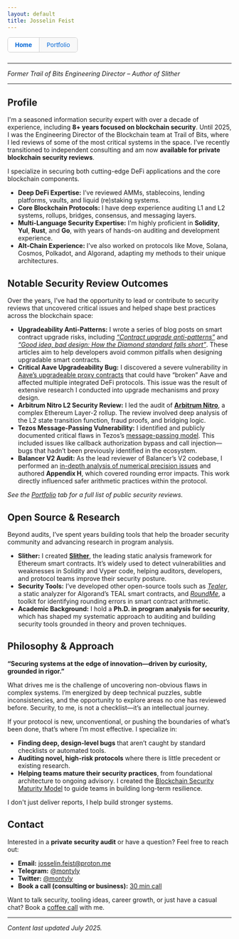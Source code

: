 ```yaml
---
layout: default
title: Josselin Feist
---
```


<style>
.nav-tabs {
  display: flex;
  margin-bottom: 1.5rem;
  border: 1px solid #ccc;
  border-radius: 6px;
  font-family: inherit;
  font-size: 0.95em;
  overflow: hidden;
  width: fit-content;
}

.nav-tabs a {
  padding: 8px 16px;
  text-decoration: none;
  color: #0366d6;
  background: #f8f8f8;
  border-right: 1px solid #ccc;
  flex: 1;
  text-align: center;
}

.nav-tabs a:last-child {
  border-right: none;
}

.nav-tabs a.active {
  background: white;
  font-weight: bold;
}
</style>

<div class="nav-tabs">
  <a href="/" class="active">Home</a>
  <a href="/portfolio/">Portfolio</a>
</div>


---

*Former Trail of Bits Engineering Director – Author of Slither*

---

## Profile

I'm a seasoned information security expert with over a decade of experience, including **8+ years focused on blockchain security**. Until 2025, I was the Engineering Director of the Blockchain team at Trail of Bits, where I led reviews of some of the most critical systems in the space. I’ve recently transitioned to independent consulting and am now **available for private blockchain security reviews**.

I specialize in securing both cutting-edge DeFi applications and the core blockchain components.

- **Deep DeFi Expertise:** I’ve reviewed AMMs, stablecoins, lending platforms, vaults, and liquid (re)staking systems.  
- **Core Blockchain Protocols:** I have deep experience auditing L1 and L2 systems, rollups, bridges, consensus, and messaging layers.  
- **Multi-Language Security Expertise:** I'm highly proficient in **Solidity**, **Yul**, **Rust**, and **Go**, with years of hands-on auditing and development experience.  
- **Alt-Chain Experience:** I’ve also worked on protocols like Move, Solana, Cosmos, Polkadot, and Algorand, adapting my methods to their unique architectures.

## Notable Security Review Outcomes

Over the years, I’ve had the opportunity to lead or contribute to security reviews that uncovered critical issues and helped shape best practices across the blockchain space:

- **Upgradeability Anti-Patterns:** I wrote a series of blog posts on smart contract upgrade risks, including [*“Contract upgrade anti-patterns”*](https://blog.trailofbits.com/2018/09/05/contract-upgrade-anti-patterns/) and [*“Good idea, bad design: How the Diamond standard falls short”*](https://blog.trailofbits.com/2020/10/30/good-idea-bad-design-how-the-diamond-standard-falls-short/). These articles aim to help developers avoid common pitfalls when designing upgradable smart contracts.  
- **Critical Aave Upgradeability Bug:** I discovered a severe vulnerability in [Aave’s upgradeable proxy contracts](https://blog.trailofbits.com/2020/12/16/breaking-aave-upgradeability/) that could have “broken” Aave and affected multiple integrated DeFi protocols. This issue was the result of extensive research I conducted into upgrade mechanisms and proxy design.  
- **Arbitrum Nitro L2 Security Review:** I led the audit of [**Arbitrum Nitro**](https://docs.arbitrum.io/assets/files/2022_03_14_trail_of_bits_security_audit_nitro_1_of_2-d777111730bd602222978f7d98713d40.pdf), a complex Ethereum Layer-2 rollup. The review involved deep analysis of the L2 state transition function, fraud proofs, and bridging logic.
- **Tezos Message-Passing Vulnerability:** I identified and publicly documented critical flaws in Tezos’s [message-passing model](https://forum.tezosagora.org/t/smart-contract-vulnerabilities-due-to-tezos-message-passing-architecture/2045). This included issues like callback authorization bypass and call injection—bugs that hadn’t been previously identified in the ecosystem.  
- **Balancer V2 Audit:** As the lead reviewer of Balancer’s V2 codebase, I performed an [in-depth analysis of numerical precision issues](https://github.com/trailofbits/publications/blob/master/reviews/2021-04-balancer-balancerv2-securityreview.pdf) and authored **Appendix H**, which covered rounding error impacts. This work directly influenced safer arithmetic practices within the protocol.

*See the [Portfolio](/portfolio/) tab for a full list of public security reviews.*

## Open Source & Research

Beyond audits, I’ve spent years building tools that help the broader security community and advancing research in program analysis.

- **Slither:** I created [**Slither**](https://github.com/crytic/slither), the leading static analysis framework for Ethereum smart contracts. It’s widely used to detect vulnerabilities and weaknesses in Solidity and Vyper code, helping auditors, developers, and protocol teams improve their security posture.  
- **Security Tools:** I’ve developed other open-source tools such as [*Tealer*](https://github.com/crytic/tealer), a static analyzer for Algorand’s TEAL smart contracts, and [*RoundMe*](https://github.com/crytic/roundme), a toolkit for identifying rounding errors in smart contract arithmetic.  
- **Academic Background:** I hold a **Ph.D. in program analysis for security**, which has shaped my systematic approach to auditing and building security tools grounded in theory and proven techniques.

## Philosophy & Approach

**“Securing systems at the edge of innovation—driven by curiosity, grounded in rigor.”**

What drives me is the challenge of uncovering non-obvious flaws in complex systems. I’m energized by deep technical puzzles, subtle inconsistencies, and the opportunity to explore areas no one has reviewed before. Security, to me, is not a checklist—it’s an intellectual journey.

If your protocol is new, unconventional, or pushing the boundaries of what’s been done, that’s where I’m most effective. I specialize in:

- **Finding deep, design-level bugs** that aren’t caught by standard checklists or automated tools.  
- **Auditing novel, high-risk protocols** where there is little precedent or existing research.  
- **Helping teams mature their security practices**, from foundational architecture to ongoing advisory. I created the [Blockchain Security Maturity Model](https://blog.trailofbits.com/2023/07/14/evaluating-blockchain-security-maturity/) to guide teams in building long-term resilience.

I don't just deliver reports, I help build stronger systems.

## Contact

Interested in a **private security audit** or have a question? Feel free to reach out:

- **Email:** [josselin.feist@proton.me](mailto:josselin.feist@proton.me)  
- **Telegram:** [@montyly](https://t.me/montyly)  
- **Twitter:** [@montyly](https://x.com/Montyly)
- **Book a call (consulting or business):** [30 min call](https://calendar.app.google/uyV1CaY5pLF5z7baA) 

Want to talk security, tooling ideas, career growth, or just have a casual chat? Book a [coffee call](https://calendar.app.google/3XYr7MsSyekpzTn2A) with me.

---
*Content last updated July 2025.*
